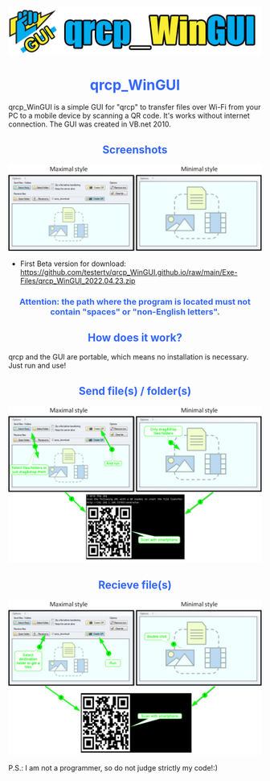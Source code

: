 <a href="https://github.com/testertv/tpdne.github.io"><img src="https://raw.githubusercontent.com/testertv/qrcp_WinGUI.github.io/main/Imgs/title.png?raw=true" alt="test-pattern-152459-1280" border="0"></a>
<h1 style="text-align: center;"><span style="color: #3366ff;"><strong>qrcp_WinGUI</strong></span></h1>
qrcp_WinGUI is a simple GUI for "qrcp" to transfer files over Wi-Fi from your PC to a mobile device by scanning a QR code. It's works without internet connection.
The GUI was created in VB.net 2010.


<h2 style="text-align: center;"><span style="color: #3366ff;"><strong>Screenshots</strong></span></h2>
<a href="https://github.com/testertv/tpdne.github.io"><img src="https://raw.githubusercontent.com/testertv/qrcp_WinGUI.github.io/main/Imgs/scr1.jpg?raw=true" alt="test-pattern-152459-1280" border="0"></a>


- First Beta version for download: https://github.com/testertv/qrcp_WinGUI.github.io/raw/main/Exe-Files/qrcp_WinGUI_2022.04.23.zip

<h3 style="text-align: center;"><span style="color: #3366ff;"><strong>Attention: the path where the program is located must not contain "spaces" or "non-English letters".</strong></span></h3>

<h2 style="text-align: center;"><span style="color: #3366ff;"><strong>How does it work?</strong></span></h2>

qrcp and the GUI are portable, which means no installation is necessary. Just run and use!

<h2 style="text-align: center;"><span style="color: #3366ff;"><strong>Send file(s) / folder(s)</strong></span></h2>
<a href="https://github.com/testertv/tpdne.github.io"><img src="https://github.com/testertv/qrcp_WinGUI.github.io/blob/main/Imgs/scr2.jpg?raw=true" alt="test-pattern-152459-1280" border="0"></a>

<h2 style="text-align: center;"><span style="color: #3366ff;"><strong>Recieve file(s)</strong></span></h2>
<a href="https://github.com/testertv/tpdne.github.io"><img src="https://github.com/testertv/qrcp_WinGUI.github.io/blob/main/Imgs/scr3.jpg?raw=true" alt="test-pattern-152459-1280" border="0"></a>

P.S.: I am not a programmer, so do not judge strictly my code!:)
